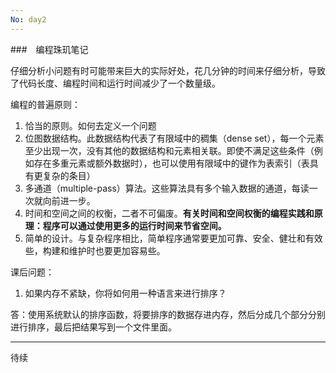 ```yaml
---
No: day2
---
```


###　编程珠玑笔记

仔细分析小问题有时可能带来巨大的实际好处，花几分钟的时间来仔细分析，导致了代码长度、编程时间和运行时间减少了一个数量级。

编程的普遍原则：
1. 恰当的原则。如何去定义一个问题
2. 位图数据结构。此数据结构代表了有限域中的稠集（dense set），每一个元素至少出现一次，没有其他的数据结构和元素相关联。即使不满足这些条件（例如存在多重元素或额外数据时），也可以使用有限域中的键作为表索引（表具有更复杂的条目）
3. 多通道（multiple-pass）算法。这些算法具有多个输入数据的通道，每读一次就向前进一步。
4. 时间和空间之间的权衡，二者不可偏废。**有关时间和空间权衡的编程实践和原理：程序可以通过使用更多的运行时间来节省空间。**
5. 简单的设计。与复杂程序相比，简单程序通常要更加可靠、安全、健壮和有效些，构建和维护时也要更加容易些。

课后问题：
1. 如果内存不紧缺，你将如何用一种语言来进行排序？

答：使用系统默认的排序函数，将要排序的数据存进内存，然后分成几个部分分别进行排序，最后把结果写到一个文件里面。

---
待续



